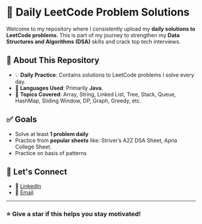 # 🧠 Daily LeetCode Problem Solutions

Welcome to my repository where I consistently upload my **daily solutions to LeetCode problems**. This is part of my journey to strengthen my **Data Structures and Algorithms (DSA)** skills and crack top tech interviews.

## 📌 About This Repository

- 💡 **Daily Practice**: Contains solutions to LeetCode problems I solve every day.
- 🧾 **Languages Used**: Primarily **Java**.
- 🧠 **Topics Covered**: Array, String, Linked List, Tree, Stack, Queue, HashMap, Sliding Window, DP, Graph, Greedy, etc.

## ✅ Goals

- Solve at least **1 problem daily**
- Practice from **popular sheets** like: Striver’s A2Z DSA Sheet, Apna College Sheet.
- Practice on basis of patterns


## 🙌 Let's Connect

- 🔗 [LinkedIn]([https://www.linkedin.com/in/anmol--agarwal-/])  
- 📧 [Email](anmolog2006@gmail.com)

---

### ⭐ Give a star if this helps you stay motivated!


